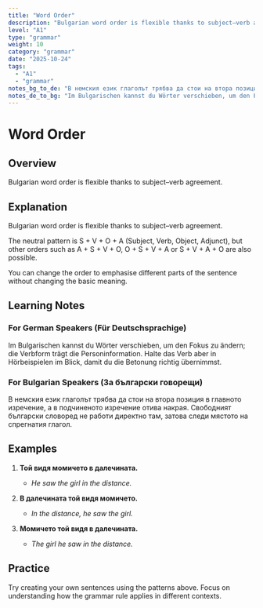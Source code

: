```yaml
---
title: "Word Order"
description: "Bulgarian word order is flexible thanks to subject–verb agreement."
level: "A1"
type: "grammar"
weight: 10
category: "grammar"
date: "2025-10-24"
tags:
  - "A1"
  - "grammar"
notes_bg_to_de: "В немския език глаголът трябва да стои на втора позиция в главното изречение, а в подчиненото изречение отива накрая. Свободният български словоред не работи директно там, затова следи мястото на спрегнатия глагол."
notes_de_to_bg: "Im Bulgarischen kannst du Wörter verschieben, um den Fokus zu ändern; die Verbform trägt die Personinformation. Halte das Verb aber in Hörbeispielen im Blick, damit du die Betonung richtig übernimmst."
---
```


# Word Order

## Overview

Bulgarian word order is flexible thanks to subject–verb agreement.

## Explanation

Bulgarian word order is flexible thanks to subject–verb agreement.

The neutral pattern is S + V + O + A (Subject, Verb, Object, Adjunct), but other orders such as A + S + V + O, O + S + V + A or S + V + A + O are also possible.

You can change the order to emphasise different parts of the sentence without changing the basic meaning.

## Learning Notes

### For German Speakers (Für Deutschsprachige)

Im Bulgarischen kannst du Wörter verschieben, um den Fokus zu ändern; die Verbform trägt die Personinformation. Halte das Verb aber in Hörbeispielen im Blick, damit du die Betonung richtig übernimmst.

### For Bulgarian Speakers (За български говорещи)

В немския език глаголът трябва да стои на втора позиция в главното изречение, а в подчиненото изречение отива накрая. Свободният български словоред не работи директно там, затова следи мястото на спрегнатия глагол.

## Examples

1. **Той видя момичето в далечината.**
   - *He saw the girl in the distance.*

2. **В далечината той видя момичето.**
   - *In the distance, he saw the girl.*

3. **Момичето той видя в далечината.**
   - *The girl he saw in the distance.*

## Practice

Try creating your own sentences using the patterns above. Focus on understanding how the grammar rule applies in different contexts.

